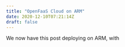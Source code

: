 ```yaml
---
title: "OpenFaaS Cloud on ARM"
date: 2020-12-10T07:21:14Z
draft: false
---
```

We now have this post deploying on ARM, with 